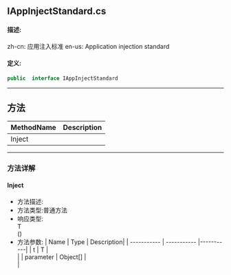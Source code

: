 ## IAppInjectStandard.cs 


#### 描述:


zh-cn: 应用注入标准
 en-us: Application injection standard


#### 定义: 
``` csharp
public  interface IAppInjectStandard
```
---
## 方法 
| MethodName      | Description | 
| ----------- | ----------- |
| Inject |  |
---
### 方法详解 
####  Inject
* 方法描述:<br> 
* 方法类型:普通方法
* 响应类型:<br> T <br> ()
* 方法参数:
| Name      | Type | Description|
| ----------- | ----------- |-----------|
| t | T |<br> |
| parameter | Object[] |<br> |
